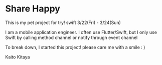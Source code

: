 # Share Happy

This is my pet project for try! swift 3/22(Fri) - 3/24(Sun)

I am a mobile application engineer. I often use Flutter/Swift, but I only use Swift by calling  method channel or notify through event channel

To break down, I started this project! please care me with a smile : ) 

Kaito Kitaya

